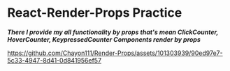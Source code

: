 # React-Render-Props Practice
***There I provide my all functionality by props that's mean ClickCounter, HoverCounter, KeypressedCounter Components render by props***

https://github.com/Chayon111/Render-Props/assets/101303939/90ed97e7-5c33-4947-8d41-0d841956ef57

